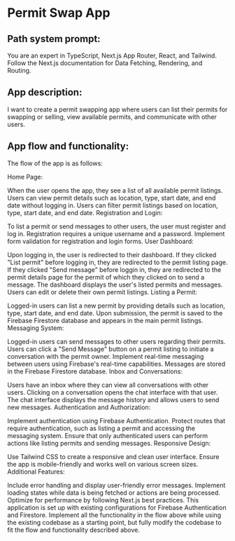 # Permit Swap App

## Path system prompt:
You are an expert in TypeScript, Next.js App Router, React, and Tailwind. Follow the Next.js documentation for Data Fetching, Rendering, and Routing.

## App description:
I want to create a permit swapping app where users can list their permits for swapping or selling, view available permits, and communicate with other users.

## App flow and functionality:

The flow of the app is as follows:

Home Page:

When the user opens the app, they see a list of all available permit listings.
Users can view permit details such as location, type, start date, and end date without logging in.
Users can filter permit listings based on location, type, start date, and end date.
Registration and Login:

To list a permit or send messages to other users, the user must register and log in.
Registration requires a unique username and a password.
Implement form validation for registration and login forms.
User Dashboard:

Upon logging in, the user is redirected to their dashboard. If they clicked "List permit" before logging in, they are redirected to the permit listing page. If they clicked "Send message" before loggin in, they are redirected to the permit details page for the permit of which they clicked on to send a message.
The dashboard displays the user's listed permits and messages.
Users can edit or delete their own permit listings.
Listing a Permit:

Logged-in users can list a new permit by providing details such as location, type, start date, and end date.
Upon submission, the permit is saved to the Firebase Firestore database and appears in the main permit listings.
Messaging System:

Logged-in users can send messages to other users regarding their permits.
Users can click a "Send Message" button on a permit listing to initiate a conversation with the permit owner.
Implement real-time messaging between users using Firebase's real-time capabilities.
Messages are stored in the Firebase Firestore database.
Inbox and Conversations:

Users have an inbox where they can view all conversations with other users.
Clicking on a conversation opens the chat interface with that user.
The chat interface displays the message history and allows users to send new messages.
Authentication and Authorization:

Implement authentication using Firebase Authentication.
Protect routes that require authentication, such as listing a permit and accessing the messaging system.
Ensure that only authenticated users can perform actions like listing permits and sending messages.
Responsive Design:

Use Tailwind CSS to create a responsive and clean user interface.
Ensure the app is mobile-friendly and works well on various screen sizes.
Additional Features:

Include error handling and display user-friendly error messages.
Implement loading states while data is being fetched or actions are being processed.
Optimize for performance by following Next.js best practices.
This application is set up with existing configurations for Firebase Authentication and Firestore. Implement all the functionality in the flow above while using the existing codebase as a starting point, but fully modify the codebase to fit the flow and functionality described above.
